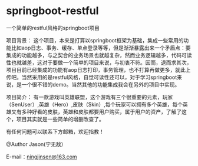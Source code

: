 # springboot-restful
一个简单的restful风格的springboot项目

项目背景：
这个项目，本来是打算以springboot框架为基础，集成一些常用的功能比如aop日志、事务、缓存、单点登录等等，但是渐渐暴露出来一个矛盾点：要集成的功能越多，与之契合的业务场景也就越复杂，然而业务逻辑越多，代码可读性也就越差，这对于要做一个简单的项目来说，与初衷不符。因而，退而求其次，项目目前已经集成的功能有aop日志打印，事务管理，也不打算再做更多，就此上传吧。当然采用的是restful风格，自觉可读性还可以，对于学习springboot来说，是一个很不错的demo。当然其他的功能集成我会在另外的项目中实现。

项目简介：
有一款游戏叫英雄联盟，这个游戏有三个很重要的元素，玩家（SenUser）,英雄（Hero）,皮肤（Skin）,每个玩家可以拥有多个英雄，每个英雄又有多种好看的皮肤，英雄和皮肤都要用户购买，属于用户的资产，了解了这个，项目其实就是一些简单的增删改查了。

有任何问题可以联系下方邮箱，欢迎指教！

@Author Jason(宁无敌）

E-mail：ningjinsen@163.com
